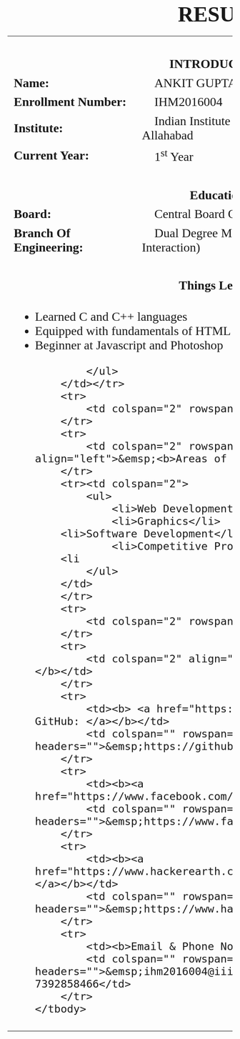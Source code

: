 <!DOCTYPE html>
<html>
	<head>
	<meta name="viewport" content="width=device-width initial-scale=1">
	<link rel="stylesheet" href="http://netdna.bootstrapcdn.com/font-awesome/4.0.3/css/font-awesome.min.css">
	<link rel="stylesheet" type="text/css" href="style1.css" />
        <title>Resume</title>
    <style type="text/css">
		@import url("https://fonts.googleapis.com/css?family=Alegreya+Sans:300");
		body {
			background-image: url(https://i2.wp.com/azoxco.com/wp-content/uploads/2014/08/simple_stylish_background-809932.jpg);
		}
		</style>
	</head>

<body>
<h1>
<table align="center" style= "font-size: 100%; font-family: Alegreya Sans; " border="0" width="80%">
	<caption><font size = "150%"> <b>RESUME</b> </font></caption>
	<tbody>
		<tr>
			<td colspan="2" rowspan="" headers="">&nbsp;</td>
		</tr>
		<tr>
			<td colspan="2" align="center">&emsp;<b>INTRODUCTION </b></td>
			<td align="right"><img src="photo.jpg" height="20%" border-radius="50%"></td>
		</tr>
		<tr>
			<td><b>Name: </b></td>
			<td colspan="" rowspan="" headers="">&emsp;ANKIT GUPTA</td>
		</tr>
		<tr>
			<td><b>Enrollment Number: </b></td>
			<td colspan="" rowspan="" headers="">&emsp;IHM2016004</td>
		</tr>
		<tr>
			<td><b>Institute: </b></td>
			<td colspan="" rowspan="" headers="">&emsp;Indian Institute Of Information Technology, Allahabad</td>
		</tr>
		<tr>
			<td><b>Current Year: </b></td>
			<td colspan="" rowspan="" headers="">&emsp;1<sup>st</sup> Year</td>
		</tr>
		<tr>
			<td colspan="2" rowspan="" headers="">&nbsp;</td>
		</tr>
		<tr>
			<td colspan="2" align="center">&emsp;<b>Education: </b></td>
		</tr>
		<tr>
			<td><b>Board: </b></td>
			<td colspan="" rowspan="" headers="">&emsp;Central Board Of Secondary Education</td>
		</tr>
		<tr>
			<td><b>Branch Of Engineering: </b></td>
			<td colspan="" rowspan="" headers="">&emsp;Dual Degree M.Tech Integrated (Human Computer Interaction) </td>
		</tr>
		<tr>
			<td colspan="2" rowspan="" headers="">&nbsp;</td>
		</tr>
		<tr>
			<td colspan="2" align="center">&emsp;<b>Things Learnt: </b></td>
		</tr>
		<tr><td colspan="2">
			<ul>
				<li>Learned C and C++ languages</li>
				<li>Equipped with fundamentals of HTML and CSS</li>
				<li>Beginner at Javascript and Photoshop</li>
				
			</ul>
		</td></tr>
		<tr>
			<td colspan="2" rowspan="" headers="">&nbsp;</td>
		</tr>
		<tr>
			<td colspan="2" rowspan="" headers="" align="left">&emsp;<b>Areas of Interests:</b></td>
		</tr>
		<tr><td colspan="2">
			<ul>
				<li>Web Development</li>
				<li>Graphics</li>
        <li>Software Development</li>
				<li>Competitive Programming</li>
        <li
			</ul>
		</td>
		</tr>
		<tr>
			<td colspan="2" rowspan="" headers="">&nbsp;</td>
		</tr>
		<tr>
			<td colspan="2" align="center">&emsp;<b>Find me on: </b></td>
		</tr>
		<tr>
			<td><b> <a href="https://github.com/Funny4"> GitHub: </a></b></td>
			<td colspan="" rowspan="" headers="">&emsp;https://github.com/Funny4</td>
		</tr>
		<tr>
			<td><b><a href="https://www.facebook.com/">Facebook: </a></b></td>
			<td colspan="" rowspan="" headers="">&emsp;https://www.facebook.com/ankitgupta</td>
		</tr>
		<tr>
			<td><b><a href="https://www.hackerearth.com/@joker786">Hackerearth:</a></b></td>
			<td colspan="" rowspan=" " headers="">&emsp;https://www.hackerearth.com/@joker786</td>
		</tr>
		<tr>
			<td><b>Email & Phone No: </b></td>
			<td colspan="" rowspan="" headers="">&emsp;ihm2016004@iiita.ac.in <br>&emsp;+91 7392858466</td>
		</tr>
	</tbody>
</table>
</h1>


</body>
</html>
